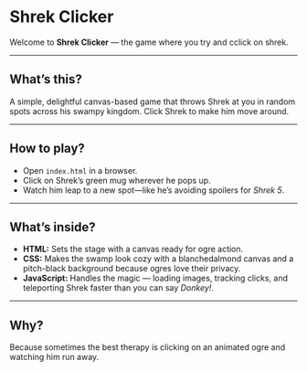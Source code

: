 # Shrek Clicker

Welcome to **Shrek Clicker** — the game where you try and cclick on shrek.

---

## What’s this?

A simple, delightful canvas-based game that throws Shrek at you in random spots across his swampy kingdom. Click Shrek to make him move around.

---

## How to play?

- Open `index.html` in a browser.  
- Click on Shrek’s green mug wherever he pops up.  
- Watch him leap to a new spot—like he’s avoiding spoilers for *Shrek 5*.

---

## What’s inside?

- **HTML:** Sets the stage with a canvas ready for ogre action.  
- **CSS:** Makes the swamp look cozy with a blanchedalmond canvas and a pitch-black background because ogres love their privacy.  
- **JavaScript:** Handles the magic — loading images, tracking clicks, and teleporting Shrek faster than you can say *Donkey!*.

---

## Why?

Because sometimes the best therapy is clicking on an animated ogre and watching him run away.
